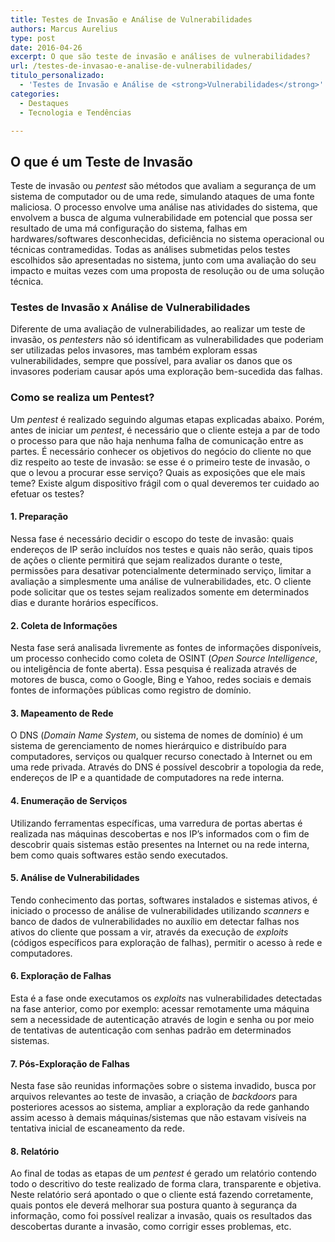 ```yaml
---
title: Testes de Invasão e Análise de Vulnerabilidades
authors: Marcus Aurelius
type: post
date: 2016-04-26
excerpt: O que são teste de invasão e análises de vulnerabilidades?
url: /testes-de-invasao-e-analise-de-vulnerabilidades/
titulo_personalizado:
  - 'Testes de Invasão e Análise de <strong>Vulnerabilidades</strong>'
categories:
  - Destaques
  - Tecnologia e Tendências

---
```

## O que é um Teste de Invasão

Teste de invasão ou _pentest_ são métodos que avaliam a segurança de um sistema de computador ou de uma rede, simulando ataques de uma fonte maliciosa. O processo envolve uma análise nas atividades do sistema, que envolvem a busca de alguma vulnerabilidade em potencial que possa ser resultado de uma má configuração do sistema, falhas em hardwares/softwares desconhecidas, deficiência no sistema operacional ou técnicas contramedidas. Todas as análises submetidas pelos testes escolhidos são apresentadas no sistema, junto com uma avaliação do seu impacto e muitas vezes com uma proposta de resolução ou de uma solução técnica.

### Testes de Invasão x Análise de Vulnerabilidades

Diferente de uma avaliação de vulnerabilidades, ao realizar um teste de invasão, os _pentesters_ não só identificam as vulnerabilidades que poderiam ser utilizadas pelos invasores, mas também exploram essas vulnerabilidades, sempre que possível, para avaliar os danos que os invasores poderiam causar após uma exploração bem-sucedida das falhas.

### Como se realiza um Pentest?

Um _pentest_ é realizado seguindo algumas etapas explicadas abaixo. Porém, antes de iniciar um _pentest_, é necessário que o cliente esteja a par de todo o processo para que não haja nenhuma falha de comunicação entre as partes. É necessário conhecer os objetivos do negócio do cliente no que diz respeito ao teste de invasão: se esse é o primeiro teste de invasão, o que o levou a procurar esse serviço? Quais as exposições que ele mais teme? Existe algum dispositivo frágil com o qual deveremos ter cuidado ao efetuar os testes?

#### 1. Preparação

Nessa fase é necessário decidir o escopo do teste de invasão: quais endereços de IP serão incluídos nos testes e quais não serão, quais tipos de ações o cliente permitirá que sejam realizados durante o teste, permissões para desativar potencialmente determinado serviço, limitar a avaliação a simplesmente uma análise de vulnerabilidades, etc. O cliente pode solicitar que os testes sejam realizados somente em determinados dias e durante horários específicos.

#### 2. Coleta de Informações

Nesta fase será analisada livremente as fontes de informações disponíveis, um processo conhecido como coleta de OSINT (_Open Source Intelligence_, ou inteligência de fonte aberta). Essa pesquisa é realizada através de motores de busca, como o Google, Bing e Yahoo, redes sociais e demais fontes de informações públicas como registro de domínio.

#### 3. Mapeamento de Rede

O DNS (_Domain Name System_, ou sistema de nomes de domínio) é um sistema de gerenciamento de nomes hierárquico e distribuído para computadores, serviços ou qualquer recurso conectado à Internet ou em uma rede privada. Através do DNS é possível descobrir a topologia da rede, endereços de IP e a quantidade de computadores na rede interna.

#### 4. Enumeração de Serviços

Utilizando ferramentas específicas, uma varredura de portas abertas é realizada nas máquinas descobertas e nos IP&#8217;s informados com o fim de descobrir quais sistemas estão presentes na Internet ou na rede interna, bem como quais softwares estão sendo executados.

#### 5. Análise de Vulnerabilidades

Tendo conhecimento das portas, softwares instalados e sistemas ativos, é iniciado o processo de análise de vulnerabilidades utilizando _scanners_ e banco de dados de vulnerabilidades no auxílio em detectar falhas nos ativos do cliente que possam a vir, através da execução de _exploits_ (códigos específicos para exploração de falhas), permitir o acesso à rede e computadores.

#### 6. Exploração de Falhas

Esta é a fase onde executamos os _exploits_ nas vulnerabilidades detectadas na fase anterior, como por exemplo: acessar remotamente uma máquina sem a necessidade de autenticação através de login e senha ou por meio de tentativas de autenticação com senhas padrão em determinados sistemas.

#### 7. Pós-Exploração de Falhas

Nesta fase são reunidas informações sobre o sistema invadido, busca por arquivos relevantes ao teste de invasão, a criação de _backdoors_ para posteriores acessos ao sistema, ampliar a exploração da rede ganhando assim acesso à demais máquinas/sistemas que não estavam visíveis na tentativa inicial de escaneamento da rede.

#### 8. Relatório

Ao final de todas as etapas de um _pentest_ é gerado um relatório contendo todo o descritivo do teste realizado de forma clara, transparente e objetiva. Neste relatório será apontado o que o cliente está fazendo corretamente, quais pontos ele deverá melhorar sua postura quanto à segurança da informação, como foi possível realizar a invasão, quais os resultados das descobertas durante a invasão, como corrigir esses problemas, etc.
